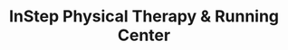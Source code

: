 ---
title: "InStep Physical Therapy & Running Center"
url: /milwaukee/instep-physical-therapy-und-running-center/
shop: Schuhe
---